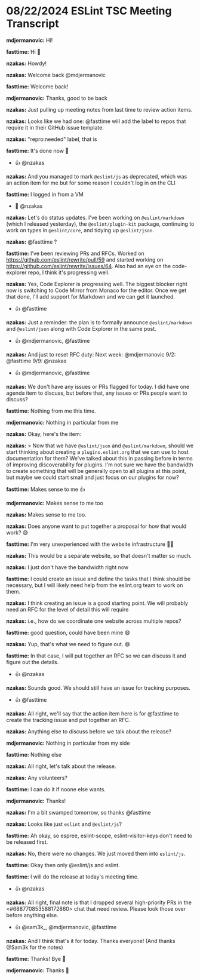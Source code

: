 # 08/22/2024 ESLint TSC Meeting Transcript

**mdjermanovic:** Hi!

**fasttime:** Hi 👋

**nzakas:** Howdy!

**nzakas:** Welcome back @mdjermanovic

**fasttime:** Welcome back!

**mdjermanovic:** Thanks, good to be back

**nzakas:** Just pulling up meeting notes from last time to review action items.

**nzakas:** Looks like we had one: @fasttime will add the label to repos that require it in their GitHub issue template.

**nzakas:** "repro:needed" label, that is

**fasttime:** It's done now 🙂
 * 👍 @nzakas

**nzakas:** And you managed to mark `@eslint/js` as deprecated, which was an action item for me but for some reason I couldn't log in on the CLI

**fasttime:** I logged in from a VM
 * 🤔 @nzakas

**nzakas:** Let's do status updates. I've been working on `@eslint/markdown` (which I released yesterday), the `@eslint/plugin-kit` package, continuing to work on types in `@eslint/core`, and tidying up `@eslint/json`.

**nzakas:** @fasttime ?

**fasttime:** I've been reviewing PRs and RFCs. Worked on https://github.com/eslint/rewrite/pull/59 and started working on https://github.com/eslint/rewrite/issues/64. Also had an eye on the code-explorer repo, I think it's progressing well.

**nzakas:** Yes, Code Explorer is progressing well. The biggest blocker right now is switching to Code Mirror from Monaco for the editor. Once we get that done, I'll add support for Markdown and we can get it launched.
 * 👍 @fasttime

**nzakas:** Just a reminder: the plan is to formally announce `@eslint/markdown` and `@eslint/json` along with Code Explorer in the same post.
 * 👍 @mdjermanovic, @fasttime

**nzakas:** And just to reset RFC duty:
Next week: @mdjermanovic 
9/2: @fasttime 
9/9: @nzakas
 * 👍 @mdjermanovic, @fasttime

**nzakas:** We don't have any issues or PRs flagged for today. I did have one agenda item to discuss, but before that, any issues or PRs people want to discuss?

**fasttime:** Nothing from me this time.

**mdjermanovic:** Nothing in particular from me

**nzakas:** Okay, here's the item:

**nzakas:** > Now that we have `@eslint/json` and `@eslint/markdown`, should we start thinking about creating a `plugins.eslint.org` that we can use to host documentation for them? We've talked about this in passing before in terms of improving discoverability for plugins. I'm not sure we have the bandwidth to create something that will be generally open to all plugins at this point, but maybe we could start small and just focus on our plugins for now?

**fasttime:** Makes sense to me 👍

**mdjermanovic:** Makes sense to me too

**nzakas:** Makes sense to me too.

**nzakas:** Does anyone want to put together a proposal for how that would work? 😅

**fasttime:** I'm very unexperienced with the website infrastructure 🤦‍♂️

**nzakas:** This would be a separate website, so that doesn't matter so much.

**nzakas:** I just don't have the bandwidth right now

**fasttime:** I could create an issue and define the tasks that I think should be necessary, but I will likely need help from the eslint.org team to work on them.

**nzakas:** I think creating an issue is a good starting point. We will probably need an RFC for the level of detail this will require

**nzakas:** i.e., how do we coordinate one website across multiple repos?

**fasttime:** good question, could have been mine 😄

**nzakas:** Yup, that's what we need to figure out. 😄

**fasttime:** In that case, I will put together an RFC so we can discuss it and figure out the details.
 * 👍 @nzakas

**nzakas:** Sounds good. We should still have an issue for tracking purposes.
 * 👍 @fasttime

**nzakas:** All right, we'll say that the action item here is for @fasttime to create the tracking issue and put together an RFC.

**nzakas:** Anything else to discuss before we talk about the release?

**mdjermanovic:** Nothing in particular from my side

**fasttime:** Nothing else

**nzakas:** All right, let's talk about the release.

**nzakas:** Any volunteers?

**fasttime:** I can do it if noone else wants.

**mdjermanovic:** Thanks!

**nzakas:** I'm a bit swamped tomorrow, so thanks @fasttime

**nzakas:** Looks like just `eslint` and `@eslint/js`?

**fasttime:** Ah okay, so espree, eslint-scope, eslint-visitor-keys don't need to be released first.

**nzakas:** No, there were no changes. We just moved them into `eslint/js`.

**fasttime:** Okay then only @eslint/js and eslint.

**fasttime:** I will do the release at today's meeting time.
 * 👍 @nzakas

**nzakas:** All right, final note is that I dropped several high-priority PRs in the <#688770853588172860> chat that need review. Please look those over before anything else.
 * 👍 @sam3k_, @mdjermanovic, @fasttime

**nzakas:** And I think that's it for today. Thanks everyone! (And thanks @Sam3k for the notes)

**fasttime:** Thanks! Bye 👋

**mdjermanovic:** Thanks 👋
